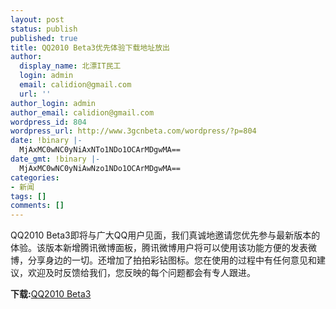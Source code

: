 ```yaml
---
layout: post
status: publish
published: true
title: QQ2010 Beta3优先体验下载地址放出
author:
  display_name: 北漂IT民工
  login: admin
  email: calidion@gmail.com
  url: ''
author_login: admin
author_email: calidion@gmail.com
wordpress_id: 804
wordpress_url: http://www.3gcnbeta.com/wordpress/?p=804
date: !binary |-
  MjAxMC0wNC0yNiAxNTo1NDo1OCArMDgwMA==
date_gmt: !binary |-
  MjAxMC0wNC0yNiAwNzo1NDo1OCArMDgwMA==
categories:
- 新闻
tags: []
comments: []
---
```

<p>QQ2010&nbsp;Beta3即将与广大QQ用户见面，我们真诚地邀请您优先参与最新版本的体验。该版本新增腾讯微博面板，腾讯微博用户将可以使用该功能方便的发表微博，分享身边的一切。还增加了拍拍彩钻图标。您在使用的过程中有任何意见和建议，欢迎及时反馈给我们，您反映的每个问题都会有专人跟进。</p>
<p><img src="http://www.cnbeta.com/articles/pic/down.gif" alt="" /><strong>下载:</strong><a href="http://dl_dir.qq.com/qqfile/qq/QQ2010Beta3_Trial.exe" target="_blank">QQ2010 Beta3</a></p>
